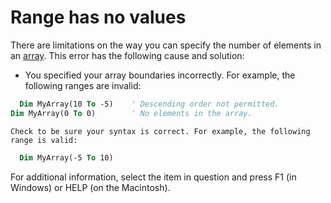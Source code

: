 
# Range has no values

There are limitations on the way you can specify the number of elements in an  [array](b8bdf64f-5920-1ae9-16d0-b26d09524a30.md). This error has the following cause and solution:



- You specified your array boundaries incorrectly. For example, the following ranges are invalid:
    
```vb
  Dim MyArray(10 To -5)    ' Descending order not permitted. 
Dim MyArray(0 To 0)        ' No elements in the array. 

```


    Check to be sure your syntax is correct. For example, the following range is valid:
    


```vb
  Dim MyArray(-5 To 10)
```


For additional information, select the item in question and press F1 (in Windows) or HELP (on the Macintosh).
